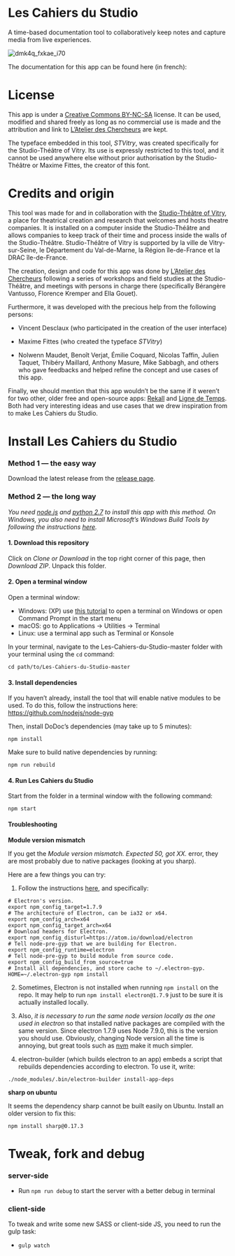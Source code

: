 # Les Cahiers du Studio

A time-based documentation tool to collaboratively keep notes and capture media from live experiences.

![dmk4q_fxkae_i70](https://user-images.githubusercontent.com/1948417/32667094-f8f3b43e-c639-11e7-98e2-22de0502fa96.png)

The documentation for this app can be found here (in french): [](https://paper.dropbox.com/doc/Les-Cahiers-du-Studio-PvgkN59Zb2i9nAApZOIZz#:uid=389501177464251596585301&h2=Information-sur-le-stockage-de)

# License

This app is under a [Creative Commons BY-NC-SA](https://creativecommons.org/licenses/by-nc-sa/4.0/) license. It can be used, modified and shared freely as long as no commercial use is made and the attribution and link to [L’Atelier des Chercheurs](https://latelier-des-chercheurs.fr/) are kept.

The typeface embedded in this tool, *STVitry*, was created specifically for the Studio-Théâtre of Vitry. Its use is expressly restricted to this tool, and it cannot be used anywhere else without prior authorisation by the Studio-Théâtre or Maxime Fittes, the creator of this font.

# Credits and origin

This tool was made for and in collaboration with the [Studio-Théâtre of Vitry](http://www.studiotheatre.fr/), a place for theatrical creation and research that welcomes and hosts theatre companies. It is installed on a computer inside the Studio-Théâtre and allows companies to keep track of their time and process inside the walls of the Studio-Théâtre. Studio-Théâtre of Vitry is supported by la ville de Vitry-sur-Seine, le Département du Val-de-Marne, la Région île-de-France et la DRAC île-de-France.

The creation, design and code for this app was done by [L’Atelier des Chercheurs](https://latelier-des-chercheurs.fr/) following a series of workshops and field studies at the Studio-Théâtre, and meetings with persons in charge there (specifically Bérangère Vantusso, Florence Kremper and Ella Gouet).

Furthermore, it was developed with the precious help from the following persons:

- Vincent Desclaux (who participated in the creation of the user interface)

- Maxime Fittes (who created the typeface *STVitry*)

- Nolwenn Maudet, Benoît Verjat, Émilie Coquard, Nicolas Taffin, Julien Taquet, Thibéry Maillard, Anthony Masure, Mike Sabbagh, and others who gave feedbacks and helped refine the concept and use cases of this app.

Finally, we should mention that this app wouldn’t be the same if it weren’t for two other, older free and open-source apps: [Rekall](http://www.rekall.fr/) and [Ligne de Temps](http://www.iri.centrepompidou.fr/outils/lignes-de-temps/). Both had very interesting ideas and use cases that we drew inspiration from to make Les Cahiers du Studio.

# Install Les Cahiers du Studio

### Method 1 — the easy way

Download the latest release from the [release page](https://github.com/l-atelier-des-chercheurs/Les-Cahiers-du-Studio/releases).

### Method 2 — the long way

_You need [node.js](https://nodejs.org/) and [python 2.7](https://www.python.org/) to install this app with this method. On Windows, you also need to install Microsoft’s Windows Build Tools by following the instructions [here](https://github.com/Microsoft/nodejs-guidelines/blob/master/windows-environment.md#prerequisites)._

#### 1. Download this repository

Click on *Clone or Download* in the top right corner of this page, then *Download ZIP*. Unpack this folder.

#### 2. Open a terminal window

Open a terminal window:

- Windows: (XP) use [this tutorial](http://wikistrea.fr/Comment_ouvrir_la_console_de_commande_Windows_en_mode_administrateur_%3F) to open a terminal on Windows or open Command Prompt in the start menu 
- macOS: go to Applications -> Utilities -> Terminal
- Linux: use a terminal app such as Terminal or Konsole

In your terminal, navigate to the Les-Cahiers-du-Studio-master folder with your terminal using the `cd` command:
```
cd path/to/Les-Cahiers-du-Studio-master
```

#### 3. Install dependencies

If you haven’t already, install the tool that will enable native modules to be used. To do this, follow the instructions here: https://github.com/nodejs/node-gyp

Then, install DoDoc’s dependencies (may take up to 5 minutes):
```
npm install
```  

Make sure to build native dependencies by running:

```
npm run rebuild
```
 
#### 4. Run Les Cahiers du Studio

Start from the folder in a terminal window with the following command:

```
npm start
```

#### Troubleshooting

**Module version mismatch**

If you get the *Module version mismatch. Expected 50, got XX.* error, they are most probably due to native packages (looking at you sharp). 

Here are a few things you can try:

1. Follow the instructions [here](https://github.com/electron/electron/blob/master/docs/tutorial/using-native-node-modules.md), and specifically:

```
# Electron's version.
export npm_config_target=1.7.9
# The architecture of Electron, can be ia32 or x64.
export npm_config_arch=x64
export npm_config_target_arch=x64
# Download headers for Electron.
export npm_config_disturl=https://atom.io/download/electron
# Tell node-pre-gyp that we are building for Electron.
export npm_config_runtime=electron
# Tell node-pre-gyp to build module from source code.
export npm_config_build_from_source=true
# Install all dependencies, and store cache to ~/.electron-gyp.
HOME=~/.electron-gyp npm install
```

2. Sometimes, Electron is not installed when running `npm install` on the repo. It may help to run `npm install electron@1.7.9` just to be sure it is actually installed locally.

3. Also, *it is necessary to run the same node version locally as the one used in electron* so that installed native packages are compiled with the same version. Since electron 1.7.9 uses Node 7.9.0, this is the version you should use. Obviously, changing Node version all the time is annoying, but great tools such as [nvm](https://github.com/creationix/nvm) make it much simpler.

4. electron-builder (which builds electron to an app) embeds a script that rebuilds dependencies according to electron. To use it, write: 

```
./node_modules/.bin/electron-builder install-app-deps
``` 

**sharp on ubuntu**

It seems the dependency sharp cannot be built easily on Ubuntu. Install an older version to fix this:

```
npm install sharp@0.17.3
```

# Tweak, fork and debug

### server-side

* Run `npm run debug` to start the server with a better debug in terminal

### client-side

To tweak and write some new SASS or client-side JS, you need to run the gulp task:

* `gulp watch`